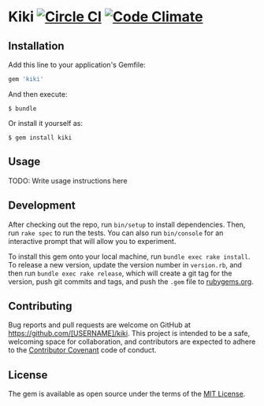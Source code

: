 # Kiki [![Circle CI](https://circleci.com/gh/rike422/kiki.svg?style=svg)](https://circleci.com/gh/rike422/kiki)  [![Code Climate](https://codeclimate.com/github/rike422/kiki/badges/gpa.svg)](https://codeclimate.com/github/rike422/kiki)


## Installation

Add this line to your application's Gemfile:

```ruby
gem 'kiki'
```

And then execute:

    $ bundle

Or install it yourself as:

    $ gem install kiki

## Usage

TODO: Write usage instructions here

## Development

After checking out the repo, run `bin/setup` to install dependencies. Then, run `rake spec` to run the tests. You can also run `bin/console` for an interactive prompt that will allow you to experiment.

To install this gem onto your local machine, run `bundle exec rake install`. To release a new version, update the version number in `version.rb`, and then run `bundle exec rake release`, which will create a git tag for the version, push git commits and tags, and push the `.gem` file to [rubygems.org](https://rubygems.org).

## Contributing

Bug reports and pull requests are welcome on GitHub at https://github.com/[USERNAME]/kiki. This project is intended to be a safe, welcoming space for collaboration, and contributors are expected to adhere to the [Contributor Covenant](http://contributor-covenant.org) code of conduct.


## License

The gem is available as open source under the terms of the [MIT License](http://opensource.org/licenses/MIT).

